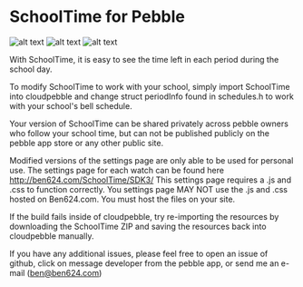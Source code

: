 # SchoolTime for Pebble


![alt text](http://ben624.com/public_icons/SchoolTimeAplite.png "SchoolTime Pebble Classic")
![alt text](http://ben624.com/public_icons/SchoolTimeBasalt.png "SchoolTime Pebble Time")
![alt text](http://ben624.com/public_icons/SchoolTimeChalk.png "SchoolTime Pebble Round")


With SchoolTime, it is easy to see the time left in each period during the school day.

To modify SchoolTime to work with your school, simply import SchoolTime into cloudpebble and change struct periodInfo found in schedules.h to work with your school's bell schedule. 

Your version of SchoolTime can be shared privately across pebble owners who follow your school time, but can not be published publicly on the pebble app store or any other public site. 

Modified versions of the settings page are only able to be used for personal use. 
The settings page for each watch can be found here http://ben624.com/SchoolTime/SDK3/
This settings page requires a .js and .css to function correctly. 
You settings page MAY NOT use the .js and .css hosted on Ben624.com. You must host the files on your site. 

If the build fails inside of cloudpebble, try re-importing the resources by downloading the SchoolTime ZIP and saving the resources back into cloudpebble manually.

If you have any additional issues, please feel free to open an issue of github, click on message developer from the pebble app, or send me an e-mail (ben@ben624.com)
